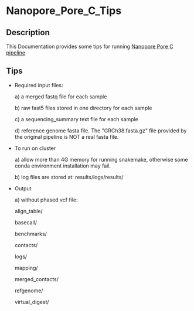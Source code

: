 # Nanopore_Pore_C_Tips
## Description
This Documentation provides some tips for running [Nanopore Pore C pipeline](https://github.com/nanoporetech/Pore-C-Snakemake)
## Tips
* Required input files:

  a) a merged fastq file for each sample
  
  b) raw fast5 files stored in one directory for each sample
  
  c) a sequencing_summary text file for each sample
  
  d) reference genome fasta file. The "GRCh38.fasta.gz" file provided by the original pipeline is NOT a real fasta file. 
  
* To run on cluster

  a) allow more than 4G memory for running snakemake, otherwise some conda environment installation may fail. 
  
  b) log files are stored at: results/logs/results/
  
* Output

  a) without phased vcf file: 
   
     align_table/
     
     basecall/
     
     benchmarks/
     
     contacts/
     
     logs/
     
     mapping/
     
     merged_contacts/
     
     refgenome/
     
     virtual_digest/
     
     
  

